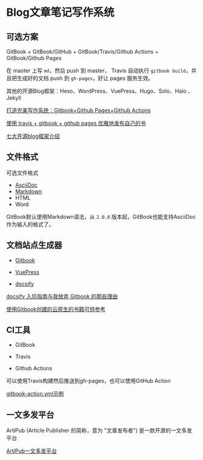 # Blog文章笔记写作系统



## 可选方案

GitBook + GitBook/GitHub + GitBook/Travis/Github Actions + GitBook/Github Pages

在 master 上写 `md`，然后 push 到 master， Travis 自动执行 `gitbook build`，并且把生成好的文档 push 到 `gh-pages`，好让 pages 服务生效。



其他的开源Blog框架：Hexo、WordPress、VuePress、Hugo、Solo、Halo 、Jekyll



[打造完美写作系统：Gitbook+Github Pages+Github Actions](https://blog.csdn.net/qq_40889820/article/details/110013310)

[使用 travis + gitbook + github pages 优雅地发布自己的书](https://segmentfault.com/a/1190000018002602)

[七大开源blog框架介绍](https://blog.csdn.net/weixin_42365530/article/details/107840934)



## 文件格式

可选文件格式

- [AsciiDoc](fileformat/AsciiDoc.md)
- [Markdown](fileformat/markdown/Markdown.md)
- HTML
- Word



GitBook默认使用Markdown语法，从 `2.0.0` 版本起，GitBook也能支持AsciiDoc作为输入的格式了。




## 文档站点生成器

- [Gitbook](https://www.gitbook.com/)
- [VuePress](https://github.com/vuejs/vuepress)

- [docsify](https://docsify.js.org)



[docsify 入坑指南与我放弃 Gitbook 的那些理由](https://zhuanlan.zhihu.com/p/70219397)


[使用Gitbook创建的云原生的书籍可供参考](https://jimmysong.io/kubernetes-handbook/)




## CI工具

- GitBook

- Travis

- Github Actions

  


可以使用Travis构建然后推送到gh-pages，也可以使用GitHub Action


[gitbook-action.yml示例](https://github.com/ZanderZhao/gitbook-action/blob/master/.github/workflows/gitbook-action.yml)




## 一文多发平台

ArtiPub (Article Publisher 的简称，意为 "文章发布者") 是一款开源的一文多发平台

[ArtiPub一文多发平台](https://github.com/crawlab-team/artipub)





